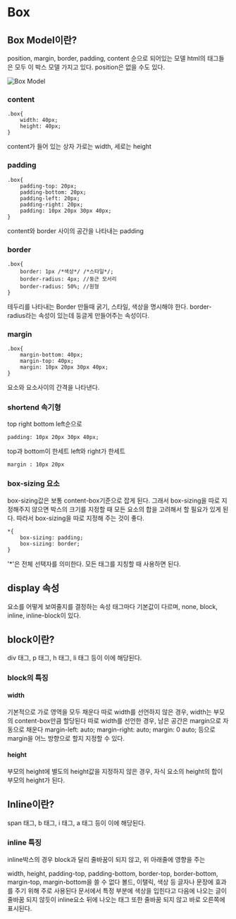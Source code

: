 # Box


## Box Model이란?
position, margin, border, padding, content 순으로 되어있는 모델
html의 태그들은 모두 이 박스 모델 가지고 있다. 
position은 없을 수도 있다.

![Box Model](https://cdn.filepicker.io/api/file/4XNqriWaTAqdsIo7hIWq)



### content

    .box{
        width: 40px;
        height: 40px;
    }

content가 들어 있는 상자 
가로는 width, 세로는 height 


### padding 

    .box{
        padding-top: 20px;
        padding-bottom: 20px;
        padding-left: 20px;
        padding-right: 20px;
        padding: 10px 20px 30px 40px; 
    }

content와 border 사이의 공간을 나타내는 padding


### border

    .box{
        border: 1px /*색상*/ /*스타일*/; 
        border-radius: 4px; //둥근 모서리
        border-radius: 50%; //원형
    }

테두리를 나타내는 Border
만들때 굵기, 스타일, 색상을 명시해야 한다.
border-radius라는 속성이 있는데 둥글게 만들어주는 속성이다.


### margin 

    .box{
        margin-bottom: 40px;
        margin-top: 40px;
        margin: 10px 20px 30px 40px;
    }

요소와 요소사이의 간격을 나타낸다.


### shortend 속기형
top right bottom left순으로 

    padding: 10px 20px 30px 40px;

top과 bottom이 한세트 left와 right가 한세트

    margin : 10px 20px


### box-sizing 요소
box-sizing값은 보통 content-box기준으로 잡게 된다. 그래서 box-sizing을 따로 지정해주지 않으면 박스의 크기를 지정할 때 모든 요소의 합을 고려해서 할 필요가 있게 된다. 따라서 box-sizing을 따로 지정해 주는 것이 좋다.

    *{
        box-sizing: padding;
        box-sizing: border;
    }

'*'은 전체 선택자를 의미한다. 모든 태그를 지칭할 때 사용하면 된다.


## display 속성
요소를 어떻게 보여줄지를 결정하는 속성 태그마다 기본값이 다르며,
none, block, inline, inline-block이 있다.


## block이란?
div 태그, p 태그, h 태그, li 태그 등이 이에 해당된다. 

### block의 특징
#### width
기본적으로 가로 영역을 모두 채운다
따로 width를 선언하지 않은 경우, width는 부모의 content-box만큼 할당된다
따로 width를 선언한 경우, 남은 공간은 margin으로 자동으로 채운다
    margin-left: auto;
    margin-right: auto;
    margin: 0 auto;
등으로 margin을 어느 방향으로 할지 지정할 수 있다.

#### height
부모의 height에 별도의 height값을 지정하지 않은 경우, 자식 요소의 height의 합이 부모의 height가 된다. 


## Inline이란?
span 태그, b 태그, i 태그, a 태그 등이 이에 해당된다. 


### inline 특징
inline박스의 경우 
block과 달리 줄바꿈이 되지 않고, 위 아래줄에 영향을 주는 

width, height, padding-top, padding-bottom, border-top, border-bottom, margin-top, margin-bottom을 쓸 수 없다 
볼드, 이탤릭, 색상 등 글자나 문장에 효과를 주기 위해 주로 사용된다
문서에서 특정 부분에 색상을 입힌다고 다음에 나오는 글이 줄바꿈 되지 않듯이 inline요소 뒤에 나오는 태그 또한 줄바꿈 되지 않고 바로 오른쪽에 표시된다.